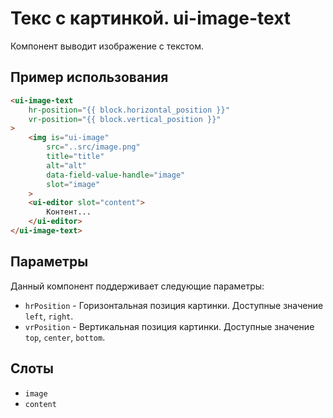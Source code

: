 # Текс с картинкой. ui-image-text

Компонент выводит изображение с текстом.

## Пример использования

```html
<ui-image-text
	hr-position="{{ block.horizontal_position }}"
	vr-position="{{ block.vertical_position }}"
>
	<img is="ui-image"
		src="..src/image.png"
		title="title"
		alt="alt"
		data-field-value-handle="image"
		slot="image"
	>
	<ui-editor slot="content">
		Контент...
	</ui-editor>
</ui-image-text>
```

## Параметры

Данный компонент поддерживает следующие параметры:
* `hrPosition` - Горизонтальная позиция картинки. Доступные значение `left`, `right`.
* `vrPosition` - Вертикальная позиция картинки. Доступные значение `top`, `center`, `bottom`.

## Слоты

* `image`
* `content`
